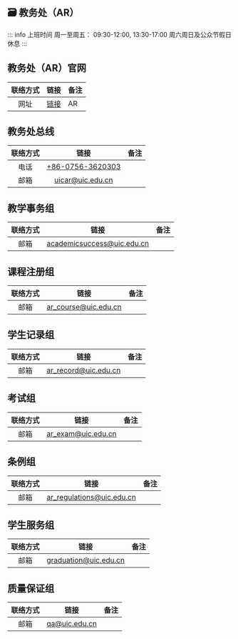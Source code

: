 ## 🗃️ 教务处（AR）

::: info 上班时间
周一至周五： 09:30-12:00, 13:30-17:00
周六周日及公众节假日休息
:::


## 教务处（AR）官网
| 联络方式 | 链接 | 备注 |
| :---: | :---: | --- |
| 网址 | [链接](https://ar.uic.edu.cn/) | AR |

## 教务处总线
| 联络方式 | 链接 | 备注 |
| :---: | :---: | --- |
| 电话 | [+86-0756-3620303](tel:+8607563620303) | |
| 邮箱 | [uicar@uic.edu.cn](mailto:uicar@uic.edu.cn) | |

## 教学事务组
| 联络方式 | 链接 | 备注 |
| :---: | :---: | --- |
| 邮箱 | [academicsuccess@uic.edu.cn](mailto:academicsuccess@uic.edu.cn) | |

## 课程注册组
| 联络方式 | 链接 | 备注 |
| :---: | :---: | --- |
| 邮箱 | [ar_course@uic.edu.cn](mailto:ar_course@uic.edu.cn) | |

## 学生记录组
| 联络方式 | 链接 | 备注 |
| :---: | :---: | --- |
| 邮箱 | [ar_record@uic.edu.cn](mailto:ar_record@uic.edu.cn) | |

## 考试组
| 联络方式 | 链接 | 备注 |
| :---: | :---: | --- |
| 邮箱 | [ar_exam@uic.edu.cn](mailto:ar_exam@uic.edu.cn) | |

## 条例组
| 联络方式 | 链接 | 备注 |
| :---: | :---: | --- |
| 邮箱 | [ar_regulations@uic.edu.cn](mailto:ar_regulations@uic.edu.cn) | |

## 学生服务组
| 联络方式 | 链接 | 备注 |
| :---: | :---: | --- |
| 邮箱 | [graduation@uic.edu.cn](mailto:graduation@uic.edu.cn) | |

## 质量保证组
| 联络方式 | 链接 | 备注 |
| :---: | :---: | --- |
| 邮箱 | [qa@uic.edu.cn](mailto:qa@uic.edu.cn) | |